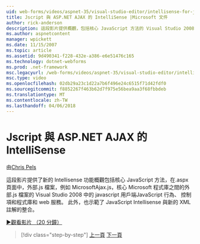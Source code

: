 ```yaml
---
uid: web-forms/videos/aspnet-35/visual-studio-editor/intellisense-for-jscript-and-aspnet-ajax
title: Jscript 與 ASP.NET AJAX 的 IntelliSense |Microsoft 文件
author: rick-anderson
description: 這段影片提供概觀，包括核心 JavaScript 方法的 Visual Studio 2008 中的 JavaScript 新的 Intellisense 功能，外部.js 檔案 i...
ms.author: aspnetcontent
manager: wpickett
ms.date: 11/15/2007
ms.topic: article
ms.assetid: 9d490341-f228-432e-a386-e6e51476c165
ms.technology: dotnet-webforms
ms.prod: .net-framework
msc.legacyurl: /web-forms/videos/aspnet-35/visual-studio-editor/intellisense-for-jscript-and-aspnet-ajax
msc.type: video
ms.openlocfilehash: 02db29a23c1d22a7b6f496e24c6515f71d42fdf0
ms.sourcegitcommit: f8852267f463b62d7f975e56bea9aa3f68fbbdeb
ms.translationtype: MT
ms.contentlocale: zh-TW
ms.lasthandoff: 04/06/2018
---
```

<a name="intellisense-for-jscript-and-aspnet-ajax"></a>Jscript 與 ASP.NET AJAX 的 IntelliSense
====================
由[Chris Pels](https://twitter.com/chrispels)

這段影片提供了新的 Intellisense 功能概觀包括核心 JavaScript 方法，在.aspx 頁面中，外部.js 檔案，例如 MicrosoftAjax.js，核心 Microsoft 程式庫之間的外部.js 檔案的 Visual Studio 2008 中的 javascript 用戶端JavaScript 行為、 控制項和程式庫和 web 服務。 此外，也示範了 JavaScript Intellisense 與新的 XML 註解的整合。

[&#9654;觀看影片 （20 分鐘）](https://channel9.msdn.com/Blogs/ASP-NET-Site-Videos/intellisense-for-jscript-and-aspnet-ajax)

> [!div class="step-by-step"]
> [上一頁](multi-targeting-support-in-visual-studio-2008.md)
> [下一頁](quick-tour-of-the-visual-studio-2008-integrated-development-environment.md)
